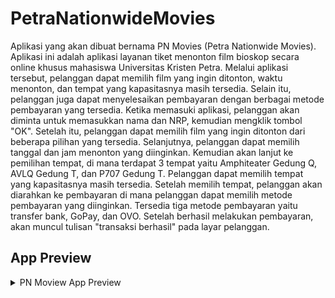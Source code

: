 # PetraNationwideMovies

Aplikasi yang akan dibuat bernama PN Movies (Petra Nationwide Movies). Aplikasi ini adalah aplikasi layanan tiket menonton film bioskop secara online khusus mahasiswa Universitas Kristen Petra. Melalui aplikasi tersebut, pelanggan dapat memilih film yang ingin ditonton, waktu menonton, dan tempat yang kapasitasnya masih tersedia. Selain itu, pelanggan juga dapat menyelesaikan pembayaran dengan berbagai metode pembayaran yang tersedia. Ketika memasuki aplikasi, pelanggan akan diminta untuk memasukkan nama dan NRP, kemudian mengklik tombol "OK". Setelah itu, pelanggan dapat memilih film yang ingin ditonton dari beberapa pilihan yang tersedia. Selanjutnya, pelanggan dapat memilih tanggal dan jam menonton yang diinginkan. Kemudian akan lanjut ke pemilihan tempat, di mana terdapat 3 tempat yaitu Amphiteater Gedung Q, AVLQ Gedung T, dan P707 Gedung T. Pelanggan dapat memilih tempat yang kapasitasnya masih tersedia. Setelah memilih tempat, pelanggan akan diarahkan ke pembayaran di mana pelanggan dapat memilih metode pembayaran yang diinginkan. Tersedia tiga metode pembayaran yaitu transfer bank, GoPay, dan OVO. Setelah berhasil melakukan pembayaran, akan muncul tulisan "transaksi berhasil" pada layar pelanggan.

## App Preview

<details>
  <summary>PN Moview App Preview</summary>
  <img width="960" alt="image" src="https://github.com/AntonioCR11/PetraNationwideMovies/assets/99940538/0f6d5de4-1660-4436-a2bc-18e1e9bcf536">
  <img width="960" alt="image" src="https://github.com/AntonioCR11/PetraNationwideMovies/assets/99940538/b90ecf30-e76b-463f-9d71-345d3cbd8cfd">
  <img width="960" alt="image" src="https://github.com/AntonioCR11/PetraNationwideMovies/assets/99940538/658b7a49-c2ed-49ca-b26e-220fe6602c96">
  <img width="961" alt="image" src="https://github.com/AntonioCR11/PetraNationwideMovies/assets/99940538/654cb090-3969-47b5-87b4-ba1c7c47ca55">
</details>
